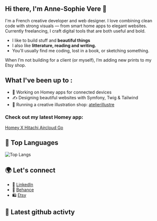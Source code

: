 ## Hi there, I'm Anne-Sophie Vere 👋
I'm a French creative developer and web designer. I love combining clean code with strong visuals — from smart home apps to elegant websites. Currently freelancing, I craft digital tools that are both useful and bold. 

- I like to build stuff and **beautiful things**
- I also like **litterature, reading and writing.** 
- You'll usually find me coding, lost in a book, or sketching something.
  
When I’m not building for a client (or myself), I’m adding new prints to my Etsy shop.

## What I've been up to : 

- 🔧 Working on Homey apps for connected devices  
- ✍️ Designing beautiful websites with Symfony, Twig & Tailwind  
- 🎨 Running a creative illustration shop: [atelierillustre](https://atelierrecolorer.etsy.com)

### Check out my latest Homey app:  
[Homey X Hitachi Aircloud Go](https://homey.app/fr-fr/app/com.vere.AirCloud/Hitachi-airCloud-Go/)  


## 🧠 Top Languages

![Top Langs](https://github-readme-stats.vercel.app/api/top-langs/?username=mdlnvere&layout=compact&langs_count=8&theme=dracula)



## 🌍 Let's connect

- 💼 [LinkedIn](www.linkedin.com/in/anne-sophie-vere)
- 🎨 [Behance](https://www.behance.net/mdlnvere)
- 🛍️ [Etsy](https://atelierrecolorer.etsy.com)

## 📌 Latest github activty

<!--START_SECTION:activity-->
<!--END_SECTION:activity-->



<!--
**mdlnvere/mdlnvere** is a ✨ _special_ ✨ repository because its `README.md` (this file) appears on your GitHub profile.

-->
